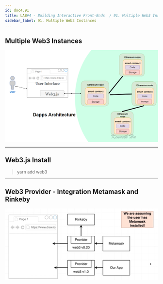 ```yaml
---
id: doc4.91 
title: LAB#4 - Building Interactive Front-Ends  / 91. Multiple Web3 Instances
sidebar_label: 91. Multiple Web3 Instances
---
```


## Multiple Web3 Instances




![alt text](.\assets\Imagem91_1.png)

---


## Web3.js Install

> yarn add web3


---

## Web3 Provider - Integration Metamask and Rinkeby


![alt text](.\assets\Imagem91_1.jpg)
